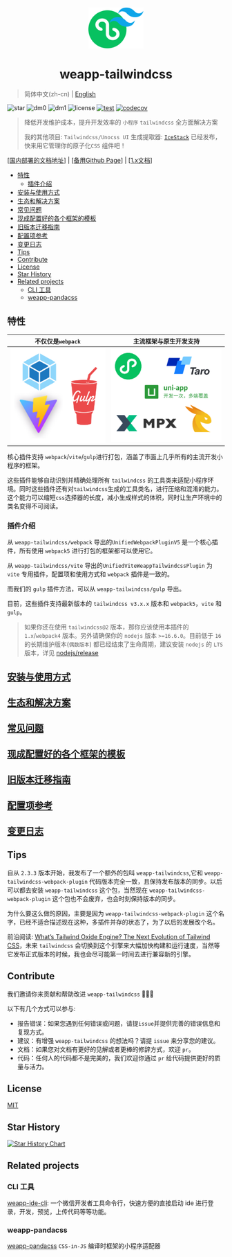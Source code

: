 <p align="center">

<a href="https://tw.icebreaker.top">

<img src="./assets/logo.png" alt="weapp-tailwindcss-logo" width="128">
</a>

<br>

<h1 align="center">weapp-tailwindcss</h1>

</p>

> 简体中文(zh-cn) | [English](./README_en.md)

![star](https://badgen.net/github/stars/sonofmagic/weapp-tailwindcss)
![dm0](https://badgen.net/npm/dm/weapp-tailwindcss)
![dm1](https://badgen.net/npm/dm/weapp-tailwindcss-webpack-plugin)
![license](https://badgen.net/npm/license/weapp-tailwindcss)
[![test](https://github.com/sonofmagic/weapp-tailwindcss/actions/workflows/test.yml/badge.svg?branch=main)](https://github.com/sonofmagic/weapp-tailwindcss/actions/workflows/test.yml)
[![codecov](https://codecov.io/gh/sonofmagic/weapp-tailwindcss/branch/main/graph/badge.svg?token=zn05qXYznt)](https://codecov.io/gh/sonofmagic/weapp-tailwindcss)

> 降低开发维护成本，提升开发效率的 `小程序` `tailwindcss` 全方面解决方案
>
> 我的其他项目:
> `Tailwindcss/Unocss UI` 生成提取器: [`IceStack`](https://ui.icebreaker.top/zh-CN) 已经发布，快来用它管理你的原子化`CSS` 组件吧！

\[[国内部署的文档地址](https://tw.icebreaker.top)\] \| \[[备用Github Page](https://sonofmagic.github.io/weapp-tailwindcss/)\] \| \[[1.x文档]('./v1.md')\]

- [特性](#特性)
  - [插件介绍](#插件介绍)
- [安装与使用方式](#安装与使用方式)
- [生态和解决方案](#生态和解决方案)
- [常见问题](#常见问题)
- [现成配置好的各个框架的模板](#现成配置好的各个框架的模板)
- [旧版本迁移指南](#旧版本迁移指南)
- [配置项参考](#配置项参考)
- [变更日志](#变更日志)
- [Tips](#tips)
- [Contribute](#contribute)
- [License](#license)
- [Star History](#star-history)
- [Related projects](#related-projects)
  - [CLI 工具](#cli-工具)
  - [weapp-pandacss](#weapp-pandacss)

## 特性

| 不仅仅是`webpack`                                   | 主流框架与原生开发支持                          |
| --------------------------------------------------- | ----------------------------------------------- |
| ![wepback+vite+gulp](./assets/weapp-tw-plugins.png) | ![frameworks](./assets/weapp-tw-frameworks.png) |

核心插件支持 `webpack`/`vite`/`gulp`进行打包，涵盖了市面上几乎所有的主流开发小程序的框架。

这些插件能够自动识别并精确处理所有 `tailwindcss` 的工具类来适配小程序环境。同时这些插件还有对`tailwindcss`生成的工具类名，进行压缩和混淆的能力。这个能力可以缩短`css`选择器的长度，减小生成样式的体积，同时让生产环境中的类名变得不可阅读。

### 插件介绍

从 `weapp-tailwindcss/webpack` 导出的`UnifiedWebpackPluginV5` 是一个核心插件，所有使用 `webpack5` 进行打包的框架都可以使用它。

从 `weapp-tailwindcss/vite` 导出的`UnifiedViteWeappTailwindcssPlugin` 为 `vite` 专用插件，配置项和使用方式和 `webpack` 插件是一致的。

而我们的 `gulp` 插件方法，可以从 `weapp-tailwindcss/gulp` 导出。

目前，这些插件支持最新版本的 `tailwindcss v3.x.x` 版本和 `webpack5`，`vite` 和 `gulp`。

> 如果你还在使用 `tailwindcss@2` 版本，那你应该使用本插件的 `1.x`/`webpack4` 版本。另外请确保你的 `nodejs` 版本 `>=16.6.0`。目前低于 `16` 的长期维护版本(`偶数版本`) 都已经结束了生命周期，建议安装 `nodejs` 的 `LTS`版本，详见 [nodejs/release](https://github.com/nodejs/release)

## [安装与使用方式](https://tw.icebreaker.top/docs/quick-start/install)

## [生态和解决方案](https://tw.icebreaker.top/docs/community/templates)

## [常见问题](https://tw.icebreaker.top/docs/issues/)

## [现成配置好的各个框架的模板](https://tw.icebreaker.top/docs/community/templates)

## [旧版本迁移指南](https://tw.icebreaker.top/docs/migrations/v2)

## [配置项参考](https://tw.icebreaker.top/docs/api/interfaces/UserDefinedOptions)

## [变更日志](./CHANGELOG.md)

## Tips

自从 `2.3.3` 版本开始，我发布了一个额外的包叫 `weapp-tailwindcss`,它和 `weapp-tailwindcss-webpack-plugin` 代码版本完全一致，且保持发布版本的同步。以后可以都去安装 `weapp-tailwindcss` 这个包，当然现在 `weapp-tailwindcss-webpack-plugin` 这个包也不会废弃，也会时刻保持版本的同步。

为什么要这么做的原因，主要是因为 `weapp-tailwindcss-webpack-plugin` 这个名字，已经不适合描述现在这种，多插件并存的状态了，为了以后的发展改个名。

前沿阅读: [What’s Tailwind Oxide Engine? The Next Evolution of Tailwind CSS](https://medium.com/@bomber.marek/whats-tailwind-oxide-engine-the-next-evolution-of-tailwind-css-32e7ef8e19a1)，未来 `tailwindcss` 会切换到这个引擎来大幅加快构建和运行速度，当然等它发布正式版本的时候，我也会尽可能第一时间去进行兼容新的引擎。

## Contribute

我们邀请你来贡献和帮助改进 `weapp-tailwindcss` 💚💚💚

以下有几个方式可以参与:

- 报告错误：如果您遇到任何错误或问题，请提`issue`并提供完善的错误信息和复现方式。
- 建议：有增强 `weapp-tailwindcss` 的想法吗？请提 `issue` 来分享您的建议。
- 文档：如果您对文档有更好的见解或者更棒的修辞方式，欢迎 `pr`。
- 代码：任何人的代码都不是完美的，我们欢迎你通过 `pr` 给代码提供更好的质量与活力。

## License

[MIT](./LICENSE)

## Star History

[![Star History Chart](https://api.star-history.com/svg?repos=sonofmagic/weapp-tailwindcss&type=Date)](https://star-history.com/#sonofmagic/weapp-tailwindcss&Date)

## Related projects

### CLI 工具

[weapp-ide-cli](https://github.com/sonofmagic/utils/tree/main/packages/weapp-ide-cli): 一个微信开发者工具命令行，快速方便的直接启动 ide 进行登录，开发，预览，上传代码等等功能。

### weapp-pandacss

[weapp-pandacss](https://github.com/sonofmagic/weapp-pandacss) `CSS-in-JS` 编译时框架的小程序适配器
